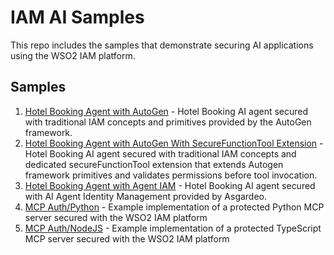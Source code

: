 # IAM AI Samples

This repo includes the samples that demonstrate securing AI applications using the WSO2 IAM platform.

## Samples

1) [Hotel Booking Agent with AutoGen](hotel-booking-agent-autogen/README.md) - Hotel Booking AI agent secured with traditional IAM concepts and primitives provided by the AutoGen framework.
2) [Hotel Booking Agent with AutoGen With SecureFunctionTool Extension](hotel-booking-agent-autogen-with-securetool/README.md) - Hotel Booking AI agent secured with traditional IAM concepts and dedicated secureFunctionTool extension that extends Autogen framework primitives and validates permissions before tool invocation.
3) [Hotel Booking Agent with Agent IAM](hotel-booking-agent-autogen-agent-iam/README.md) - Hotel Booking AI agent secured with AI Agent Identity Management provided by Asgardeo.
4) [MCP Auth/Python](mcp-auth/python/README.md) - Example implementation of a protected Python MCP server secured with the WSO2 IAM platform
5) [MCP Auth/NodeJS](mcp-auth/typescript/README.md) - Example implementation of a protected TypeScript MCP server secured with the WSO2 IAM platform
